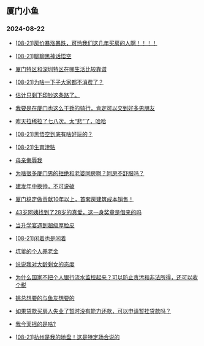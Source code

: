 ## 厦门小鱼 
### 2024-08-22

+ [[08-21]房价暴涨暴跌，可怜我们这几年买房的人啊！！！！](http://bbs.xmfish.com/read-htm-tid-18234323.html)

+ [[08-21]聊聊黑神话悟空](http://bbs.xmfish.com/read-htm-tid-18234373.html)

+ [厦门特区和深圳特区在哪生活比较靠谱](http://bbs.xmfish.com/read-htm-tid-18234306.html)

+ [[08-21]为啥一下子大家都不消费了？](http://bbs.xmfish.com/read-htm-tid-18234424.html)

+ [估计只剩下印钞这条路了。](http://bbs.xmfish.com/read-htm-tid-18234368.html)

+ [我要是在厦门也这么干劲的骑行，肯定可以交到好多男朋友](http://bbs.xmfish.com/read-htm-tid-18234450.html)

+ [昨天拉稀拉了七八次。太“悲”了，哈哈](http://bbs.xmfish.com/read-htm-tid-18234358.html)

+ [[08-21]黑悟空到底有啥好玩的？](http://bbs.xmfish.com/read-htm-tid-18234352.html)

+ [[08-21]生育津贴](http://bbs.xmfish.com/read-htm-tid-18234337.html)

+ [母亲侮辱我](http://bbs.xmfish.com/read-htm-tid-18234351.html)

+ [为啥很多厦门男的拒绝和老婆同房啊？同房不舒服吗？](http://bbs.xmfish.com/read-htm-tid-18234602.html)

+ [建发年中换帅，不可说破](http://bbs.xmfish.com/read-htm-tid-18234608.html)

+ [厦门稳定做贡献10年以上，首套房建筑成本销售！](http://bbs.xmfish.com/read-htm-tid-18234459.html)

+ [43岁阿姨找到了28岁的真爱，这一身奖章是借来的吗](http://bbs.xmfish.com/read-htm-tid-18234647.html)

+ [当升学宴遇到超级厚脸皮](http://bbs.xmfish.com/read-htm-tid-18234565.html)

+ [[08-21]闲着也是闲着](http://bbs.xmfish.com/read-htm-tid-18234366.html)

+ [坑爹的个人养老金](http://bbs.xmfish.com/read-htm-tid-18234624.html)

+ [说说我对大龄剩女的态度](http://bbs.xmfish.com/read-htm-tid-18234619.html)

+ [为什么国家不把个人银行流水监控起来？可以防止贪污和非法所得，还可以收个税](http://bbs.xmfish.com/read-htm-tid-18234577.html)

+ [姚总想要的与鱼友想要的](http://bbs.xmfish.com/read-htm-tid-18234477.html)

+ [如果贷款买房人失业了暂时没有能力还款，可以申请暂挂贷款吗？](http://bbs.xmfish.com/read-htm-tid-18234571.html)

+ [我今天摇的是啥?](http://bbs.xmfish.com/read-htm-tid-18234513.html)

+ [[08-21]杭州是我的地盘！这是特定场合说的](http://bbs.xmfish.com/read-htm-tid-18234717.html)


